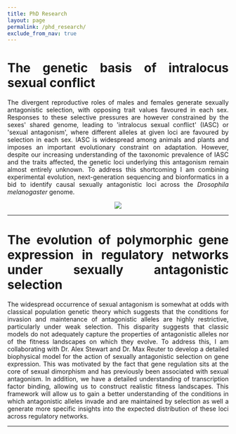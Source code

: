 ```yaml
---
title: PhD Research
layout: page
permalink: /phd_research/
exclude_from_nav: true
---
```

<div align="justify">
<h1>The genetic basis of intralocus sexual conflict</h1>
<p>The divergent reproductive roles of males and females generate sexually antagonistic selection, with opposing trait values favoured in each sex. Responses to these selective pressures are however constrained by the sexes' shared genome, leading to 'intralocus sexual conflict' (IASC) or 'sexual antagonism', where different alleles at given loci are favoured by selection in each sex. IASC is widespread among animals and plants and imposes an important evolutionary constraint on adaptation. However, despite our increasing understanding of the taxonomic prevalence of IASC and the traits affected, the genetic loci underlying this antagonism remain almost entirely unknown. To address this shortcoming I am combining experimental evolution, next-generation sequencing and bionformatics in a bid to identify causal sexually antagonistic loci across the <i>Drosophila melanogaster</i> genome.</p>

<section role="banner" align="center">
  <img src="../img/sa_fitness.jpg" align="middle"/>
</section>

<hr>
</div>

<div align="justify">
<h1>The evolution of polymorphic gene expression in regulatory networks under sexually antagonistic selection</h1>
<p>The widespread occurrence of sexual antagonism is somewhat at odds with classical population genetic theory which suggests that the conditions for invasion and maintenance of antagonistic alleles are highly restrictive, particularly under weak selection. This disparity suggests that classic models do not adequately capture the properties of antagonistic alleles nor of the fitness landscapes on which they evolve. To address this, I am collaborating with Dr. Alex Stewart and Dr. Max Reuter to develop a detailed biophysical model for the action of sexually antagonistic selection on gene expression. This was motivated by the fact that gene regulation sits at the core of sexual dimorphism and has previously been associated with sexual antagonism. In addition, we have a detailed understanding of transcription factor binding, allowing us to construct realistic fitness landscapes. This framework will allow us to gain a better understanding of the conditions in which antagonistic alleles invade and are maintained by selection as well a generate more specific insights into the expected distribution of these loci across regulatory networks.</p>
<hr>
</div>
